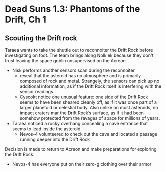 # Dead Suns 1.3: Phantoms of the Drift, Ch 1

## Scouting the Drift rock

Taraea wants to take the shuttle out to reconnoiter the Drift Rock before investigating on foot. The team brings along Nolkiek because they don't trust leaving the space goblin unsupervised on the Acreon.

- Nisk performs another sensors scan during the reconnoiter
  - reveal that the asteroid has no atmosphere and is primarily composed of rock and metal. Strangely, the sensors can pick up no additional information, as if the Drift Rock itself is interfering with the sensor readings.
  - Cyscokt notice one unusual feature: one side of the Drift Rock seems to have been sheared cleanly off, as if it was once part of a larger planetoid or celestial body. Also unlike on most asteroids, no impact craters mar the Drift Rock’s surface, as if it had been somehow protected from the ravages of space for millions of years.
- Taraea noticed a rocky overhang concealing a cave entrance that seems to lead inside the asteroid.
  - Nevos-4 volunteered to check out the cave and located a passage running deeper into the Drift Rock

Decision is made to return to Acreon and make preparations for exploring the Drift Rock.
- Nevos-4 has everyone put on their zero-g clothing over their armor 
